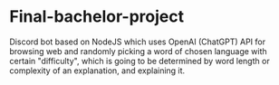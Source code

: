# Final-bachelor-project
Discord bot based on NodeJS which uses OpenAI (ChatGPT) API for browsing web and randomly picking a word of chosen language with certain "difficulty", which is going to be determined by word length or complexity of an explanation, and explaining it.
